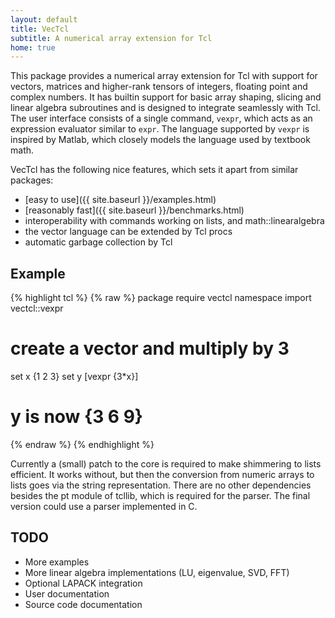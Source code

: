 ```yaml
---
layout: default
title: VecTcl
subtitle: A numerical array extension for Tcl
home: true
---
```


This package provides a numerical array extension for Tcl with support for
vectors, matrices and higher-rank tensors of integers, floating point and
complex numbers. It has builtin support for basic array shaping, slicing and
linear algebra subroutines and is designed to integrate seamlessly with Tcl. The
user interface consists of a single command, `vexpr`, which acts as an expression
evaluator similar to `expr`. The language supported by `vexpr` is inspired by
Matlab, which closely models the language used by textbook math.

VecTcl has the following nice features, which sets it apart from similar packages:

- [easy to use]({{ site.baseurl }}/examples.html)
- [reasonably fast]({{ site.baseurl }}/benchmarks.html)
- interoperability with commands working on lists, and math::linearalgebra
- the vector language can be extended by Tcl procs
- automatic garbage collection by Tcl

Example
-------

{% highlight tcl %}
{% raw %}
package require vectcl
namespace import vectcl::vexpr

# create a vector and multiply by 3
set x {1 2 3}
set y [vexpr {3*x}]
# y is now {3 6 9}
{% endraw %}
{% endhighlight %}

Currently a (small) patch to the core is required to make shimmering to lists
efficient. It works without, but then the conversion from numeric arrays to
lists goes via the string representation. There are no other dependencies
besides the pt module of tcllib, which is required for the parser. The final
version could use a parser implemented in C. 

TODO
----
* More examples
* More linear algebra implementations (LU, eigenvalue, SVD, FFT)
* Optional LAPACK integration
* User documentation
* Source code documentation    
